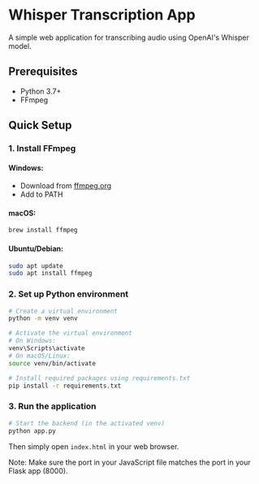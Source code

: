 # Whisper Transcription App

A simple web application for transcribing audio using OpenAI's Whisper model.

## Prerequisites

- Python 3.7+
- FFmpeg

## Quick Setup

### 1. Install FFmpeg

#### Windows:
- Download from [ffmpeg.org](https://ffmpeg.org/download.html)
- Add to PATH

#### macOS:
```bash
brew install ffmpeg
```

#### Ubuntu/Debian:
```bash
sudo apt update
sudo apt install ffmpeg
```

### 2. Set up Python environment

```bash
# Create a virtual environment
python -m venv venv

# Activate the virtual environment
# On Windows:
venv\Scripts\activate
# On macOS/Linux:
source venv/bin/activate

# Install required packages using requirements.txt
pip install -r requirements.txt
```

### 3. Run the application

```bash
# Start the backend (in the activated venv)
python app.py
```

Then simply open `index.html` in your web browser.

Note: Make sure the port in your JavaScript file matches the port in your Flask app (8000).